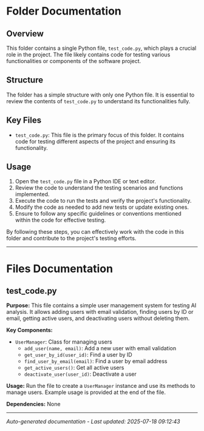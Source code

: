 # Folder Documentation

## Overview
This folder contains a single Python file, `test_code.py`, which plays a crucial role in the project. The file likely contains code for testing various functionalities or components of the software project.

## Structure
The folder has a simple structure with only one Python file. It is essential to review the contents of `test_code.py` to understand its functionalities fully.

## Key Files
- `test_code.py`: This file is the primary focus of this folder. It contains code for testing different aspects of the project and ensuring its functionality.

## Usage
1. Open the `test_code.py` file in a Python IDE or text editor.
2. Review the code to understand the testing scenarios and functions implemented.
3. Execute the code to run the tests and verify the project's functionality.
4. Modify the code as needed to add new tests or update existing ones.
5. Ensure to follow any specific guidelines or conventions mentioned within the code for effective testing.

By following these steps, you can effectively work with the code in this folder and contribute to the project's testing efforts.

---

# Files Documentation

## test_code.py

**Purpose:** This file contains a simple user management system for testing AI analysis. It allows adding users with email validation, finding users by ID or email, getting active users, and deactivating users without deleting them.

**Key Components:**
- `UserManager`: Class for managing users
  - `add_user(name, email)`: Add a new user with email validation
  - `get_user_by_id(user_id)`: Find a user by ID
  - `find_user_by_email(email)`: Find a user by email address
  - `get_active_users()`: Get all active users
  - `deactivate_user(user_id)`: Deactivate a user

**Usage:** Run the file to create a `UserManager` instance and use its methods to manage users. Example usage is provided at the end of the file.

**Dependencies:** None

---
*Auto-generated documentation - Last updated: 2025-07-18 09:12:43*
